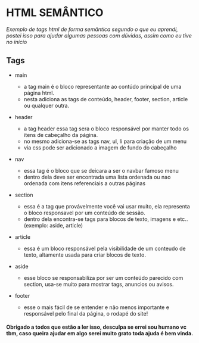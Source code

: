 # HTML SEMÂNTICO
*Exemplo de tags html de forma semântica segundo o que eu aprendi, postei isso para ajudar algumas pessoas com dúvidas, assim como eu tive no início*

## Tags
* main
  * a tag main é o bloco representante ao contúdo principal de uma página html.
  * nesta adiciona as tags de conteúdo, header, footer, section, article ou qualquer outra.

* header
  * a tag header essa tag sera o bloco responsável por manter todo os itens de cabeçalho da página.
  * no mesmo adiciona-se as tags nav, ul, li para criação de um menu
  * via css pode ser adicionado a imagem de fundo do cabeçalho
 
* nav
  * essa tag é o bloco que se deicara a ser o navbar famoso menu
  * dentro dela deve ser encontrada uma lista ordenada ou nao ordenada com itens referenciais a outras páginas

* section
  * essa é a tag que provávelmente você vai usar muito, ela representa o bloco responsavel por um conteúdo de sessão.
  * dentro dela encontra-se tags para blocos de texto, imagens e etc.. (exemplo: aside, article)

* article
  * essa é um bloco responsável pela visibilidade de um conteudo de texto, altamente usada para criar blocos de texto.

* aside
  * esse bloco se responsabiliza por ser um conteúdo parecido com section, usa-se muito para mostrar tags, anuncios ou avisos.
 
* footer
  * esse o mais fácil de se entender e não menos importante e responsável pelo final da página, o rodapé do site!
 
#### Obrigado a todos que estão a ler isso, desculpa se errei sou humano vc tbm, caso queira ajudar em algo serei muito grato toda ajuda é bem vinda.
